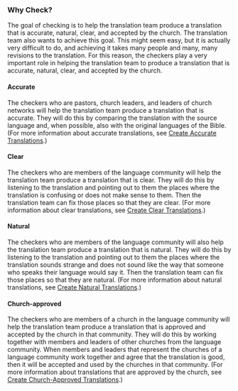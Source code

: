 ### Why Check?

The goal of checking is to help the translation team produce a translation that is accurate, natural, clear, and accepted by the church. The translation team also wants to achieve this goal. This might seem easy, but it is actually very difficult to do, and achieving it takes many people and many, many revisions to the translation. For this reason, the checkers play a very important role in helping the translation team to produce a translation that is accurate, natural, clear, and accepted by the church.

#### Accurate

The checkers who are pastors, church leaders, and leaders of church networks will help the translation team produce a translation that is accurate. They will do this by comparing the translation with the source language and, when possible, also with the original languages of the Bible. (For more information about accurate translations, see [Create Accurate Translations](../../translate/guidelines-accurate/01.md).)

#### Clear

The checkers who are members of the language community will help the translation team produce a translation that is clear. They will do this by listening to the translation and pointing out to them the places where the translation is confusing or does not make sense to them. Then the translation team can fix those places so that they are clear. (For more information about clear translations, see [Create Clear Translations](../../translate/guidelines-clear/01.md).)

#### Natural

The checkers who are members of the language community will also help the translation team produce a translation that is natural. They will do this by listening to the translation and pointing out to them the places where the translation sounds strange and does not sound like the way that someone who speaks their language would say it. Then the translation team can fix those places so that they are natural. (For more information about natural translations, see [Create Natural Translations](../../translate/guidelines-natural/01.md).)

#### Church-approved

The checkers who are members of a church in the language community will help the translation team produce a translation that is approved and accepted by the church in that community. They will do this by working together with members and leaders of other churches from the language community. When members and leaders that represent the churches of a language community work together and agree that the translation is good, then it will be accepted and used by the churches in that community. (For more information about translations that are approved by the church, see [Create Church-Approved Translations](../../translate/guidelines-church-approved/01.md).)
